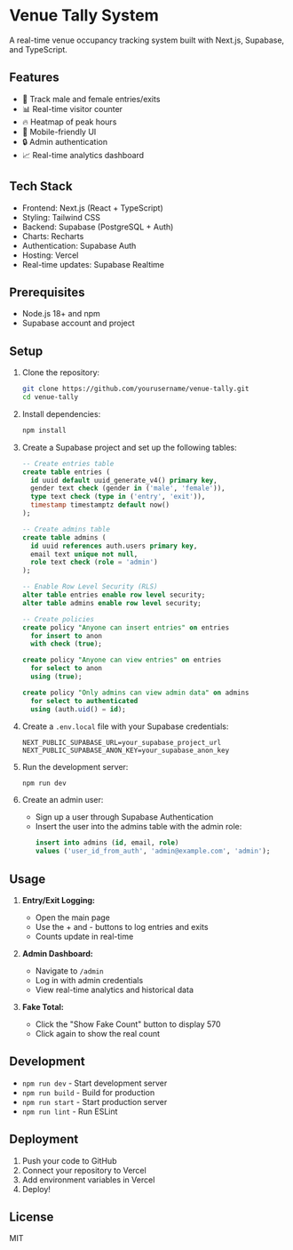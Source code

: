 # Venue Tally System

A real-time venue occupancy tracking system built with Next.js, Supabase, and TypeScript.

## Features

- 👥 Track male and female entries/exits
- 📊 Real-time visitor counter
- 🔥 Heatmap of peak hours
- 📱 Mobile-friendly UI
- 🔒 Admin authentication
- 📈 Real-time analytics dashboard

## Tech Stack

- Frontend: Next.js (React + TypeScript)
- Styling: Tailwind CSS
- Backend: Supabase (PostgreSQL + Auth)
- Charts: Recharts
- Authentication: Supabase Auth
- Hosting: Vercel
- Real-time updates: Supabase Realtime

## Prerequisites

- Node.js 18+ and npm
- Supabase account and project

## Setup

1. Clone the repository:
   ```bash
   git clone https://github.com/yourusername/venue-tally.git
   cd venue-tally
   ```

2. Install dependencies:
   ```bash
   npm install
   ```

3. Create a Supabase project and set up the following tables:

   ```sql
   -- Create entries table
   create table entries (
     id uuid default uuid_generate_v4() primary key,
     gender text check (gender in ('male', 'female')),
     type text check (type in ('entry', 'exit')),
     timestamp timestamptz default now()
   );

   -- Create admins table
   create table admins (
     id uuid references auth.users primary key,
     email text unique not null,
     role text check (role = 'admin')
   );

   -- Enable Row Level Security (RLS)
   alter table entries enable row level security;
   alter table admins enable row level security;

   -- Create policies
   create policy "Anyone can insert entries" on entries
     for insert to anon
     with check (true);

   create policy "Anyone can view entries" on entries
     for select to anon
     using (true);

   create policy "Only admins can view admin data" on admins
     for select to authenticated
     using (auth.uid() = id);
   ```

4. Create a `.env.local` file with your Supabase credentials:
   ```
   NEXT_PUBLIC_SUPABASE_URL=your_supabase_project_url
   NEXT_PUBLIC_SUPABASE_ANON_KEY=your_supabase_anon_key
   ```

5. Run the development server:
   ```bash
   npm run dev
   ```

6. Create an admin user:
   - Sign up a user through Supabase Authentication
   - Insert the user into the admins table with the admin role:
     ```sql
     insert into admins (id, email, role)
     values ('user_id_from_auth', 'admin@example.com', 'admin');
     ```

## Usage

1. **Entry/Exit Logging:**
   - Open the main page
   - Use the + and - buttons to log entries and exits
   - Counts update in real-time

2. **Admin Dashboard:**
   - Navigate to `/admin`
   - Log in with admin credentials
   - View real-time analytics and historical data

3. **Fake Total:**
   - Click the "Show Fake Count" button to display 570
   - Click again to show the real count

## Development

- `npm run dev` - Start development server
- `npm run build` - Build for production
- `npm run start` - Start production server
- `npm run lint` - Run ESLint

## Deployment

1. Push your code to GitHub
2. Connect your repository to Vercel
3. Add environment variables in Vercel
4. Deploy!

## License

MIT
